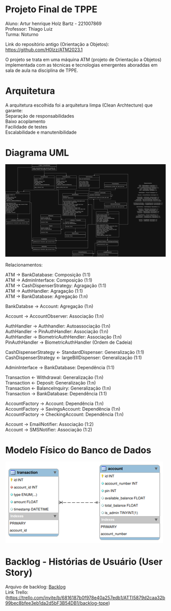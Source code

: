 # Projeto Final de TPPE
Aluno: Artur henrique Holz Bartz - 221007869</br>
Professor: Thiago Luiz</br>
Turma: Noturno</br>

Link do repositório antigo (Orientação a Objetos): https://github.com/H0lzz/ATM2023.1</br>

O projeto se trata em uma máquina ATM (projeto de Orientação a Objetos) implementada com as técnicas e tecnologias emergentes aboraddas em sala de aula na disciplina de TPPE.</br>

# Arquitetura
A arquitetura escolhida foi a arquitetura limpa (Clean Archtecture) que garante:</br>
Separação de responsabilidades</br>
Baixo acoplamento</br>
Facilidade de testes</br>
Escalabilidade e manutenibilidade</br>

# Diagrama UML

![Diagrama UML](assets/UMLTFTPPE.drawio.png)

Relacionamentos:

ATM -> BankDatabase: Composição (1:1)</br>
ATM -> AdminInterface: Composição (1:1)</br>
ATM -> CashDispenserStrategy: Agragação (1:1)</br>
ATM -> AuthHandler: Agragação (1:1)</br>
ATM -> BankDatabase: Agregação (1:n)</br>

BankDatabse -> Account: Agregação (1:n)</br>

Account -> AccountObserver: Associação (1:n)</br>

AuthHandler -> Authhandler: Autoassociação (1:n)</br>
AuthHandler -> PinAuthHandler: Associação (1:n)</br>
AuthHandler -> BiometricAuthHendler: Associação (1:n)</br>
PinAuthHandler -> BiometricAuthHandler (Ordem de Cadeia)</br>

CashDispenserStrategy <- StandardDispenser: Generalização (1:1)</br>
CashDispenserStrategy <- largeBillDispenser: Generalização (1:1)</br>

AdminInterface -> BankDatabase: Dependência (1:1)</br>

Transaction <- Withdrawal: Generalização (1:n)</br>
Transaction <- Deposit: Generalização (1:n)</br>
Transaction <- BalanceInquiry: Generalização (1:n)</br>
Transaction -> BankDatabase: Dependência (1:1)</br>

AccountFactory -> Account: Dependência (1:n)</br>
AccountFactory -> SavingsAccount: Dependência (1:n)</br>
AccountFactory -> CheckingAccount: Dependência (1:n)</br>

Account -> EmailNotifier: Associação (1:2)</br>
Account -> SMSNotifier: Associação (1:2)</br>

# Modelo Físico do Banco de Dados

![Diagrama do Modelo Físico](assets/modeloFisicoBD.png)

# Backlog - Histórias de Usuário (User Story)

Arquivo de backlog: [Backlog](docs/UserStories.md)</br>
Link Trello: (https://trello.com/invite/b/6816187b0f978e40a257edb1/ATTI5879d2caa32b99bec8bfee3eb1da2d5bF3B54DB1/backlog-tppe)</br>
